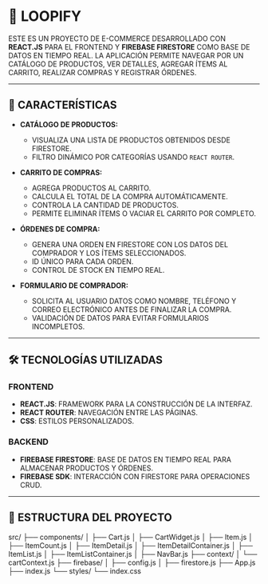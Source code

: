 # 🛒 LOOPIFY

ESTE ES UN PROYECTO DE E-COMMERCE DESARROLLADO CON **REACT.JS** PARA EL FRONTEND Y **FIREBASE FIRESTORE** COMO BASE DE DATOS EN TIEMPO REAL. LA APLICACIÓN PERMITE NAVEGAR POR UN CATÁLOGO DE PRODUCTOS, VER DETALLES, AGREGAR ÍTEMS AL CARRITO, REALIZAR COMPRAS Y REGISTRAR ÓRDENES.

---

## 🚀 CARACTERÍSTICAS

- **CATÁLOGO DE PRODUCTOS:**
  - VISUALIZA UNA LISTA DE PRODUCTOS OBTENIDOS DESDE FIRESTORE.
  - FILTRO DINÁMICO POR CATEGORÍAS USANDO `REACT ROUTER`.
  
- **CARRITO DE COMPRAS:**
  - AGREGA PRODUCTOS AL CARRITO.
  - CALCULA EL TOTAL DE LA COMPRA AUTOMÁTICAMENTE.
  - CONTROLA LA CANTIDAD DE PRODUCTOS.
  - PERMITE ELIMINAR ÍTEMS O VACIAR EL CARRITO POR COMPLETO.

- **ÓRDENES DE COMPRA:**
  - GENERA UNA ORDEN EN FIRESTORE CON LOS DATOS DEL COMPRADOR Y LOS ÍTEMS SELECCIONADOS.
  - ID ÚNICO PARA CADA ORDEN.
  - CONTROL DE STOCK EN TIEMPO REAL.

- **FORMULARIO DE COMPRADOR:**
  - SOLICITA AL USUARIO DATOS COMO NOMBRE, TELÉFONO Y CORREO ELECTRÓNICO ANTES DE FINALIZAR LA COMPRA.
  - VALIDACIÓN DE DATOS PARA EVITAR FORMULARIOS INCOMPLETOS.

---

## 🛠️ TECNOLOGÍAS UTILIZADAS

### FRONTEND
- **REACT.JS**: FRAMEWORK PARA LA CONSTRUCCIÓN DE LA INTERFAZ.
- **REACT ROUTER**: NAVEGACIÓN ENTRE LAS PÁGINAS.
- **CSS**: ESTILOS PERSONALIZADOS.

### BACKEND
- **FIREBASE FIRESTORE**: BASE DE DATOS EN TIEMPO REAL PARA ALMACENAR PRODUCTOS Y ÓRDENES.
- **FIREBASE SDK**: INTERACCIÓN CON FIRESTORE PARA OPERACIONES CRUD.

---

## 📂 ESTRUCTURA DEL PROYECTO

src/
├── components/
│   ├── Cart.js
│   ├── CartWidget.js
│   ├── Item.js
│   ├── ItemCount.js
│   ├── ItemDetail.js
│   ├── ItemDetailContainer.js
│   ├── ItemList.js
│   ├── ItemListContainer.js
│   ├── NavBar.js
├── context/
│   └── cartContext.js
├── firebase/
│   ├── config.js
│   ├── firestore.js
├── App.js
├── index.js
└── styles/
    └── index.css
